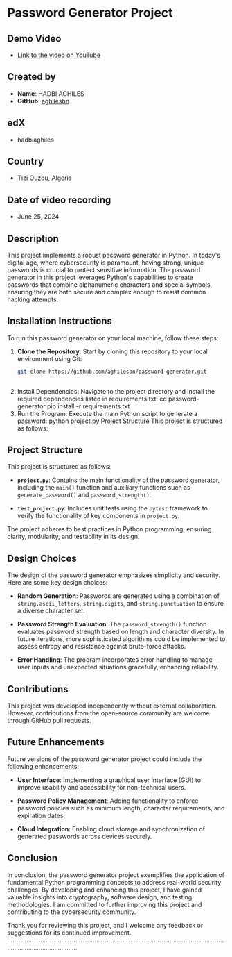 # Password Generator Project

## Demo Video
- [Link to the video on YouTube](your_video_link_here)

## Created by
- **Name**: HADBI AGHILES
- **GitHub**: [aghilesbn](https://github.com/aghilesbn)

## edX
- hadbiaghiles

## Country
- Tizi Ouzou, Algeria

## Date of video recording
- June 25, 2024

## Description
This project implements a robust password generator in Python. In today's digital age, where cybersecurity is paramount, having strong, unique passwords is crucial to protect sensitive information. The password generator in this project leverages Python's capabilities to create passwords that combine alphanumeric characters and special symbols, ensuring they are both secure and complex enough to resist common hacking attempts.

## Installation Instructions
To run this password generator on your local machine, follow these steps:

1. **Clone the Repository**: Start by cloning this repository to your local environment using Git:
   ```bash
   git clone https://github.com/aghilesbn/password-generator.git
 
2. Install Dependencies: Navigate to the project directory and install the required dependencies listed in requirements.txt:
    cd password-generator
    pip install -r requirements.txt
3. Run the Program: Execute the main Python script to generate a password:
   python project.py
Project Structure
This project is structured as follows:


## Project Structure
This project is structured as follows:

- **`project.py`**: Contains the main functionality of the password generator, including the `main()` function and auxiliary functions such as `generate_password()` and `password_strength()`.

- **`test_project.py`**: Includes unit tests using the `pytest` framework to verify the functionality of key components in `project.py`.

The project adheres to best practices in Python programming, ensuring clarity, modularity, and testability in its design.

## Design Choices
The design of the password generator emphasizes simplicity and security. Here are some key design choices:

- **Random Generation**: Passwords are generated using a combination of `string.ascii_letters`, `string.digits`, and `string.punctuation` to ensure a diverse character set.

- **Password Strength Evaluation**: The `password_strength()` function evaluates password strength based on length and character diversity. In future iterations, more sophisticated algorithms could be implemented to assess entropy and resistance against brute-force attacks.

- **Error Handling**: The program incorporates error handling to manage user inputs and unexpected situations gracefully, enhancing reliability.

## Contributions
This project was developed independently without external collaboration. However, contributions from the open-source community are welcome through GitHub pull requests.

## Future Enhancements
Future versions of the password generator project could include the following enhancements:

- **User Interface**: Implementing a graphical user interface (GUI) to improve usability and accessibility for non-technical users.

- **Password Policy Management**: Adding functionality to enforce password policies such as minimum length, character requirements, and expiration dates.

- **Cloud Integration**: Enabling cloud storage and synchronization of generated passwords across devices securely.

## Conclusion
In conclusion, the password generator project exemplifies the application of fundamental Python programming concepts to address real-world security challenges. By developing and enhancing this project, I have gained valuable insights into cryptography, software design, and testing methodologies. I am committed to further improving this project and contributing to the cybersecurity community.

Thank you for reviewing this project, and I welcome any feedback or suggestions for its continued improvement.
....................................................................................................................................................................
